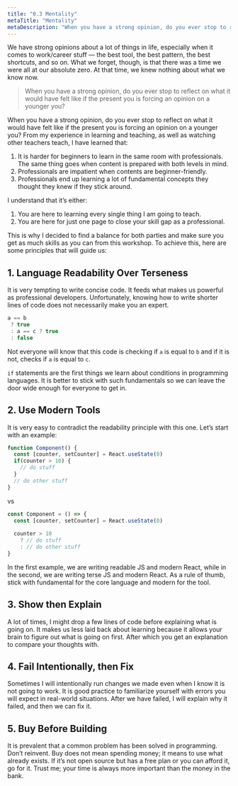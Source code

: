 ```yaml
---
title: "0.3 Mentality"
metaTitle: "Mentality"
metaDescription: "When you have a strong opinion, do you ever stop to reflect on what it would have felt like if the present you is forcing an opinion on a younger you?"
---
```


We have strong opinions about a lot of things in life, especially when it comes to work/career stuff — the best tool, the best pattern, the best shortcuts, and so on. What we forget, though, is that there was a time we were all at our absolute zero. At that time, we knew nothing about what we know now. 

> When you have a strong opinion, do you ever stop to reflect on what it would have felt like if the present you is forcing an opinion on a younger you?

When you have a strong opinion, do you ever stop to reflect on what it would have felt like if the present you is forcing an opinion on a younger you? From my experience in learning and teaching, as well as watching other teachers teach, I have learned that:


1. It is harder for beginners to learn in the same room with professionals. The same thing goes when content is prepared with both levels in mind.
2. Professionals are impatient when contents are beginner-friendly.
3. Professionals end up learning a lot of fundamental concepts they thought they knew if they stick around.

I understand that it’s either:

1. You are here to learning every single thing I am going to teach.
2. You are here for just one page to close your skill gap as a professional.

This is why I decided to find a balance for both parties and make sure you get as much skills as you can from this workshop. To achieve this, here are some principles that will guide us:


## 1. Language Readability Over Terseness

It is very tempting to write concise code. It feeds what makes us powerful as professional developers. Unfortunately, knowing how to write shorter lines of code does not necessarily make you an expert.

```js
a == b 
 ? true
 : a == c ? true
 : false
```

Not everyone will know that this code is checking if `a` is equal to `b` and if it is not, checks if `a` is equal to `c`.

`if` statements are the first things we learn about conditions in programming languages. It is better to stick with such fundamentals so we can leave the door wide enough for everyone to get in.


## 2. Use Modern Tools

It is very easy to contradict the readability principle with this one. Let’s start with an example:

```js
function Component() {
  const [counter, setCounter] = React.useState(0)
  if(counter > 10) {
    // do stuff
  }
  // do other stuff
}
```

vs

```js
const Component = () => {
  const [counter, setCounter] = React.useState(0)
  
  counter > 10 
    ? // do stuff
    : // do other stuff
}
```

In the first example, we are writing readable JS and modern React, while in the second, we are writing terse JS and modern React. As a rule of thumb, stick with fundamental for the core language and modern for the tool.


## 3. Show then Explain

A lot of times, I might drop a few lines of code before explaining what is going on. It makes us less laid back about learning because it allows your brain to figure out what is going on first. After which you get an explanation to compare your thoughts with.


## 4. Fail Intentionally, then Fix

Sometimes I will intentionally run changes we made even when I know it is not going to work. It is good practice to familiarize yourself with errors you will expect in real-world situations. After we have failed, I will explain why it failed, and then we can fix it.


## 5. Buy Before Building

It is prevalent that a common problem has been solved in programming. Don’t reinvent. Buy does not mean spending money; it means to use what already exists. If it’s not open source but has a free plan or you can afford it, go for it. Trust me; your time is always more important than the money in the bank.

